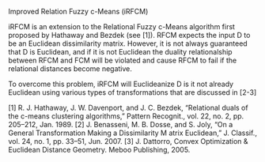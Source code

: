 Improved Relation Fuzzy c-Means (iRFCM)

iRFCM is an extension to the Relational Fuzzy c-Means algorithm first proposed by Hathaway and Bezdek (see [1]). RFCM expects the input D to be an Euclidean dissimilarity matrix. However, it is not always guaranteed that D is Euclidean, and if it is not Euclidean the duality relationalship between RFCM and FCM will be violated and cause RFCM to fail if the relational distances become negative. 

To overcome this problem, iRFCM will Euclideanize D is it not already Euclidean using various types of transformations that are discussed in [2-3]


[1] R. J. Hathaway, J. W. Davenport, and J. C. Bezdek, “Relational duals of the c-means clustering algorithms,”
Pattern Recognit., vol. 22, no. 2, pp. 205–212, Jan. 1989.
[2] J. Benasseni, M. B. Dosse, and S. Joly, “On a General Transformation Making a Dissimilarity M atrix
Euclidean,” J. Classif., vol. 24, no. 1, pp. 33–51, Jun. 2007.
[3] J. Dattorro, Convex Optimization & Euclidean Distance Geometry. Meboo Publishing, 2005.
